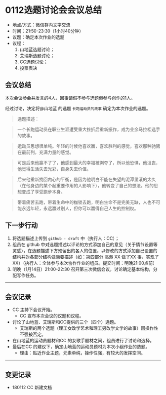 # 0112选题讨论会会议总结

- 地点/方式：微信群内文字交流
- 时间：21:50-23:30（1小时40分钟）
- 议题：确定本次作业的选题
- 议程：
  1. 山地蓝选题讨论；
  2. 艾瑞斯选题讨论；
  3. CC选题讨论；
  4. 投票表决

## 会议总结
本次会议参会并发言的4人，因事请假不参与选题但参与创作的1人。

经过讨论，决定将@山地蓝 的选题 `长跑运动员的故事` 确定为本次作业的选题。

> 选题描述：
    
> 一个长跑运动员在职业生涯遭受重大挫折后重新振作，成为业余马拉松选手的故事。
    
> 运动员思想很单纯。年轻的时候他喜欢赢，喜欢胜利的感觉，喜欢那种驰骋在最前列，充满力量的感觉。
    
> 可是后来他赢不了了，他感到最大的幸福被剥夺了，所以他恐惧，他沮丧，他觉得生活失去光彩，自身失去价值。
    
> 后来他重新找回内心的平衡，是因为他明白不能在失望的泥潭里滚的太久（在他身边的某个起重要作用的人影响下），他转变了自己的想法。他的思想变成了享受跑步本身。
    
> 带着痛苦去跑，带着生命中的枷锁去跑，明白生命不是完美无缺，人也不可能永远年轻，永远赢过别人，但你可以赢得自己人生的控制权。

## 下一步行动
1. 将选题描述上传到 `github - draft` 中（执行人：CC）；
2. 组员在 github 中对选题描述以评论的方式添加自己的意见（关于情节设置等灵感），在选题描述下方预留出的各人的位置，以修改的方式添加自己设置的结构并对各部分结构做简要描述（如：第四部分 高潮 XX 做了XX 事，实现了XX）（执行人：全体参与本次协作作业的组员。提交时间：明晚21:00点前）
3. 明晚（1月14日）21:00-22:30 召开第三次微信会议，讨论确定基本结构，分配写作任务。

- - -
## 会议记录
- CC 主持下会议开始。
  - CC 宣布本次会议的议题和议程。
- 讨论了山地蓝、艾瑞斯和CC提供的三个（四个）选题。
  - 艾瑞斯的两个选题（理工女改学艺术和理工男改学文学的故事）因操作性不强被否定。
- 在山地蓝的运动员题材和CC 的女歌手题材之间，组员进行了讨论和选择。
- 最后在CC 的建议下，确定山地蓝的运动员题材为本次小组作业的选题。
  - 理由：贴近作业主题，元素单纯，操作性强，有较大的发挥空间。
- - -
## 变更记录
- 180112 CC 新建文档





